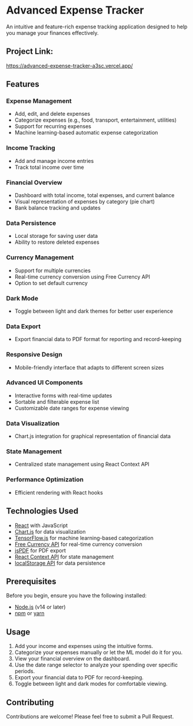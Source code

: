 # Advanced Expense Tracker

An intuitive and feature-rich expense tracking application designed to help you manage your finances effectively.

## Project Link:
https://advanced-expense-tracker-a3sc.vercel.app/


## Features

### Expense Management

- Add, edit, and delete expenses
- Categorize expenses (e.g., food, transport, entertainment, utilities)
- Support for recurring expenses
- Machine learning-based automatic expense categorization

### Income Tracking

- Add and manage income entries
- Track total income over time

### Financial Overview

- Dashboard with total income, total expenses, and current balance
- Visual representation of expenses by category (pie chart)
- Bank balance tracking and updates

### Data Persistence

- Local storage for saving user data
- Ability to restore deleted expenses

### Currency Management

- Support for multiple currencies
- Real-time currency conversion using Free Currency API
- Option to set default currency

### Dark Mode

- Toggle between light and dark themes for better user experience

### Data Export

- Export financial data to PDF format for reporting and record-keeping

### Responsive Design

- Mobile-friendly interface that adapts to different screen sizes

### Advanced UI Components

- Interactive forms with real-time updates
- Sortable and filterable expense list
- Customizable date ranges for expense viewing

### Data Visualization

- Chart.js integration for graphical representation of financial data

### State Management

- Centralized state management using React Context API

### Performance Optimization

- Efficient rendering with React hooks

## Technologies Used

- [React](https://reactjs.org/) with JavaScript
- [Chart.js](https://www.chartjs.org/) for data visualization
- [TensorFlow.js](https://www.tensorflow.org/js) for machine learning-based categorization
- [Free Currency API](https://freecurrencyapi.com/) for real-time currency conversion
- [jsPDF](https://github.com/MrRio/jsPDF) for PDF export
- [React Context API](https://reactjs.org/docs/context.html) for state management
- [localStorage API](https://developer.mozilla.org/en-US/docs/Web/API/Window/localStorage) for data persistence

## Prerequisites

Before you begin, ensure you have the following installed:

- [Node.js](https://nodejs.org/) (v14 or later)
- [npm](https://www.npmjs.com/) or [yarn](https://yarnpkg.com/)

## Usage

1. Add your income and expenses using the intuitive forms.
2. Categorize your expenses manually or let the ML model do it for you.
3. View your financial overview on the dashboard.
4. Use the date range selector to analyze your spending over specific periods.
5. Export your financial data to PDF for record-keeping.
6. Toggle between light and dark modes for comfortable viewing.

## Contributing

Contributions are welcome! Please feel free to submit a Pull Request.
